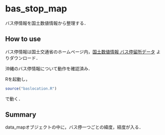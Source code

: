 # bas_stop_map
バス停情報を国土数値情報から整理する．

## How to use
バス停情報は国土交通省のホームページ内，[国土数値情報 バス停留所データ](http://nlftp.mlit.go.jp/ksj/gml/datalist/KsjTmplt-P11.html "国土数値情報")
よりダウンロード．

沖縄のバス停情報について動作を確認済み．


Rを起動し，
```R
source("baslocation.R")
```
で動く．

## Summary
data_mapオブジェクトの中に，バス停一つごとの緯度，経度が入る．
